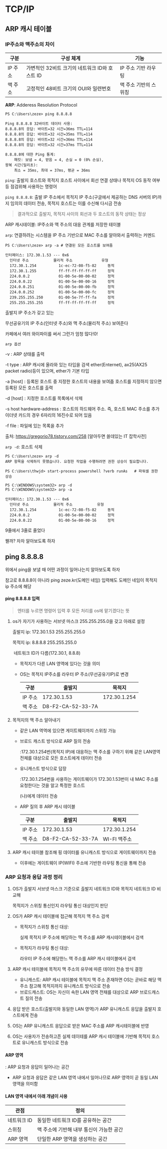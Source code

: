 # TCP/IP

## ARP 캐시 테이블



### IP주소와 맥주소의 차이

| 구분    | 구성 체계                                      | 기능                  |
| ------- | ---------------------------------------------- | --------------------- |
| IP 주소 | 가변적인 32비트 크기의 네트워크 ID와 호스트 ID | IP 주소 기반 라우팅   |
| 맥 주소 | 고정적인 48비트 크기의 OUI와 일련번호          | 맥 주소 기반의 스위칭 |



**ARP**: Adderess Resolution Protocol

```shell
PS C:\Users\zeze> ping 8.8.8.8

Ping 8.8.8.8 32바이트 데이터 사용:
8.8.8.8의 응답: 바이트=32 시간=36ms TTL=114
8.8.8.8의 응답: 바이트=32 시간=35ms TTL=114
8.8.8.8의 응답: 바이트=32 시간=36ms TTL=114
8.8.8.8의 응답: 바이트=32 시간=37ms TTL=114

8.8.8.8에 대한 Ping 통계:
    패킷: 보냄 = 4, 받음 = 4, 손실 = 0 (0% 손실),
왕복 시간(밀리초):
    최소 = 35ms, 최대 = 37ms, 평균 = 36ms
```

`ping`: 출발지 호스트와 목적지 호스트 사이에서 회선 연결 상태나 목적지 OS 동작 여부 등 점검위해 사용하는 명령어

`ping 8.8.8.8`: 출발 IP 주소에서 목적지 IP 주소(구글에서 제공하는 DNS 서버의 IP)까지 임의의 데이터 전송, 목적지 호스트는 이를 수신해 다시금 전송

> 결과적으로 출발지, 목적지 사이의 회선과 두 호스트의 동작 상태는 정상



ARP 캐시테이블: IP주소와 맥 주소의 대응 관계를 저장한 테이블

`arp`: 연결하려는 시스템을 IP 주소 기반으로 MAC 주소를 알아와서 출력하는 커멘드

```shell
PS C:\Users\zeze> arp -a # 연결된 모든 호스트를 보여줌

인터페이스: 172.30.1.53 --- 0x6
  인터넷 주소           물리적 주소             유형
  172.30.1.254          1c-ec-72-08-f5-82     동적
  172.30.1.255          ff-ff-ff-ff-ff-ff     정적
  224.0.0.2             01-00-5e-00-00-02     정적
  224.0.0.22            01-00-5e-00-00-16     정적
  224.0.0.251           01-00-5e-00-00-fb     정적
  224.0.0.252           01-00-5e-00-00-fc     정적
  239.255.255.250       01-00-5e-7f-ff-fa     정적
  255.255.255.255       ff-ff-ff-ff-ff-ff     정적
```

출발지 IP 주소가 갖고 있는

무선공유기의 IP 주소(인터넷 주소)와 맥 주소(물리적 주소) 보여준다

카페에서 여러 와이파이를 써서 그런가 엄청 많다!0!



`arp 옵션`

-v : ARP 상태를 출력

-t type : ARP 캐시에 올라와 있는 타입을 검색 ether(Enternet), ax25(AX25 packet radio)등이 있으며, ether가 기본 타입

-a [host] : 등록된 호스트 중 지정한 호스트의 내용을 보여줌 호스트를 지정하지 않으면 등록된 모든 호스트를 출력

-d [host] : 지정한 호스트를 목록에서 삭제

-s host hardware-address : 호스트의 하드웨어 주소. 즉, 호스트 MAC 주소를 추가 이더넷 카드의 경우 6자리의 16진수로 되어 있음

-f file : 파일에 있는 목록을 추가

출처: https://gregorio78.tistory.com/258 [알아두면 쓸데있는 IT 잡학사전]



`arp -d`: 호스트 삭제

```shell
PS C:\Users\zeze> arp -d
ARP 항목을 삭제하지 못했습니다. 요청한 작업을 수행하려면 권한 상승이 필요합니다.

PS C:\Users\thwjd> start-process powershell ?verb runAs   # 파워셀 권한 상승

PS C:\WINDOWS\system32> arp -d
PS C:\WINDOWS\system32> arp -a

인터페이스: 172.30.1.53 --- 0x6
  인터넷 주소           물리적 주소           유형
  172.30.1.254          1c-ec-72-08-f5-82     동적
  224.0.0.2             01-00-5e-00-00-02     정적
  224.0.0.22            01-00-5e-00-00-16     정적
```

9줄에서 3줄로 줄었다

왤까? 차차 알아보도록 하자



## ping 8.8.8.8

위에서 ping을 보낼 때 어떤 과정이 일어나는지 알아보도록 하자

참고로 8.8.8.8이 아니라 ping zeze.kr(도메인 네임) 입력해도 도메인 네임이 목적지 ip 주소에 해당



#### ping 8.8.8.8 입력

>엔터를 누르면 명령어 입력 후 모든 처리를 os에 맡기겠다는 뜻

1. os가 자기가 사용하는 서브넷 마스크 255.255.255.0을 갖고 아래로 설정

   출발지 ip: 172.30.1.53 255.255.255.0

   목적지 ip: 8.8.8.8 255.255.255.0

   ​	네트워크 ID가 다름(172.30.1, 8.8.8) 

   - 목적지가 다른 LAN 영역에 있다는 것을 의미

   - OS는 목적지 IP주소를 라우터 IP 주소(무선공유기IP)로 변경

     | 구분    | 출발지            | 목적지       |
     | ------- | ----------------- | ------------ |
     | IP 주소 | 172.30.1.53       | 172.30.1.254 |
     | 맥 주소 | D8-F2-CA-52-33-7A |              |

     

2. 목적지의 맥 주소 알아내기

   - 같은 LAN 역역에 있으면 게이트웨이까지 스위칭 가능

   - 브로드 캐스트 방식으로 ARP 질의 전송

     :172.30.1.254번(목적지 IP)에 대응하는 맥 주소를 구하기 위해 같은 LAN영역 전체를 대상으로 모든 호스트에게 데이터 전송

   - 유니캐스트 방식으로 답장

     :172.30.1.254번을 사용하는 게이트웨이가 172.30.1.53번이 내 MAC 주소를 요청한다는 것을 알고 특정한 호스트

     (나)에게 데이터 전송

   - ARP 질의 후 ARP 캐시 테이블

     | 구분    | 출발지            | 목적지       |
     | ------- | ----------------- | ------------ |
     | IP 주소 | 172.30.1.53       | 172.30.1.254 |
     | 맥 주소 | D8-F2-CA-52-33-7A | WI-FI 맥주소 |

3. ARP 캐시 테이블 참조해 핑 데이터를 유니캐스트 방식으로 게이트웨이까지 전송
   - 이후에는 게이트웨이 IP(WIFI) 주소에 기반한 라우팅 통신을 통해 전송



### ARP 요청과 응답 과정 정리

1. OS가 출발지 서브넷 마스크 기준으로 출발지 네트워크 ID와 목적지 네트워크 ID 비교해

   목적지가 스위칭 통신인지 라우팅 통신 대상인지 판단

2. OS가 ARP 캐시 테이블에 접근해 목적지 맥 주소 검색

   - 목적지가 스위칭 통신 대상: 

     실제 목적지 IP 주소에 해당하는 맥 주소를 ARP 캐시테이블에서 검색

   - 목적지가 라우팅 통신 대상:

     라우터 IP 주소에 해당한느 맥 주소를 ARP 캐시 테이블에서 검색

3. ARP 캐시 테이블에 목적지 맥 주소의 유무에 따른 데이터 전송 방식 결정

   - 유니캐스트: ARP 캐시 테이블에 목적지 맥 주소 존재하면 OS는 곧바로 해당 맥 주소 참고해 목적지까지 유니캐스트 방식으로 전송 
   - 브로드캐스트: OS는 자신이 속한 LAN 영역 전채를 대상으로 ARP 브로드캐스트 질의 전송

4. 응답 받은 호스트(출발지와 동일한 LAN 영역)가 ARP 유니캐스트 응답을 출발지 호스트에게 전송

5. OS는 ARP 유니캐스트 응답으로 받은 MAC 주소를 ARP 캐시테이블에 반영

6. OS는 사용자가 전송하고픈 실제 데이테를 ARP 캐시 테이블에 기반해 목적지 호스트로 유니캐스트 방식으로 전송



#### ARP 영역

: ARP 요청과 응답이 일어나는 공간 

- ARP 요청과 응답은 같은 LAN 영역 내에서 일어나므로 ARP 영역이 곧 동일 LAN 영역을 의미함



#### LAN 영역 내에서 아래 개념이 사용

| 관점        | 정의                                     |
| ----------- | ---------------------------------------- |
| 네트워크 ID | 동일한 네트워크 ID를 공유하는 공간       |
| 스위칭      | 맥 주소에 기반해 내부 통신이 가능한 공간 |
| ARP 영역    | 단일한 ARP 영역을 생성하는 공간          |



















































